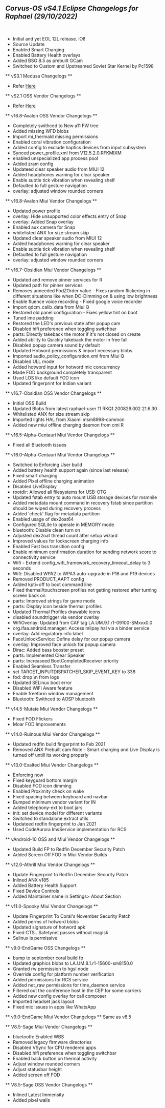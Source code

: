 ## _Corvus-OS vS4.1 Eclipse Changelogs for Raphael (29/10/2022)_
<br>

- Initial and yet EOL 12L release. lOl!
- Source Update
- Enabled Smart Charging
- Enabled Battery Health overlays
- Added BSG 8.5 as prebuilt GCam
- Switched to Custom and Upstreamed Soviet Star Kernel by Pc1598


** vS3.1 Medusa Changelogs **

- Refer [Here](https://github.com/SukeeratSG/dump-public/blob/iron/Announcements/raphael.md)

** vS2.1 OSS Vendor Changelogs **

- Refer [Here](https://github.com/SukeeratSG/dump-public/blob/iron/Announcements/raphael.md)

** v16.8-Avalon OSS Vendor Changelogs **
- Completely swithced to New a11 FW tree
- Added missing WFD blobs
- Import mi_thermald missing permissions
- Enabled coral vibration configuration
- Added config to exclude haptics devices from input subsystem
- Synced power_profile.xml from V12.5.2.0.RFKMIXM
- enabled unspecialized app process pool
- Added zram config
- Updateed clear speaker audio from MIUI 12
- Added headphones warning for clear speaker
- Enable subtle tick vibration when revealing shelf
- Defaulted to full gesture navigation
- overlay: adjusted window rounded corners

** v16.8-Avalon Miui Vendor Changelogs **
- Updated power profile
- overlay: Hide unsupported color effects entry of Snap
- overlay: Added Snap overlay
- Enabled aux camera for Snap
- whitelisted ANX for size stream skip
- Updated clear speaker audio from MIUI 12
- Added headphones warning for clear speaker
- Enable subtle tick vibration when revealing shelf
- Defaulted to full gesture navigation
- overlay: adjusted window rounded corners

** v16.7-Obsidian Miui Vendor Changelogs **
- Updated and remove pinner services for R
- Updated path for pinner services
- Removes unneeded FodZOrder value - Fixes random flickering in different situations like when DC-Dimming on & using low brightness
- Enable fluence voice recording - Fixed google voice recorder
- Import qdcm_calib_data from Miui Q
- Restored old panel configuration - Fixes yellow tint on boot
- Tuned ime padding
- Restored the LED's previous state after popup cam
- Disabled hifi preference when toggling switchbar
- parts: Directly takeback the motor if it's not closed on create
- Added ability to Quickly takeback the motor in free fall
- Disabled popup camera sound by default
- Updated Hotword permissions & import necessary blobs
- Imported audio_policy_configuration.xml from Miui Q
- Disabled ULL mode
- Added hotword input for hotword mic concurrency
- Made FOD background completely transparent
- Used LOS like default FOD icon
- Updated fingerprint for Indian variant

** v16.7-Obsidian OSS Vendor Changelogs **
- Initial OSS Build
- Updated Blobs from latest raphael-user 11 RKQ1.200826.002 21.6.30
- Whitelisted ANX for size stream skip
- Imported lights HAL from Xiaomi msm8998-common
- Added new miui offline charging daemon from cmi R


** v16.5-Alpha-Centauri Miui Vendor Changelogs **
- Fixed all Bluetooth issues

** v16.0-Alpha-Centauri Miui Vendor Changelogs **
- Switched to Enforcing User build
- Added battery health support again (since last release)
- Fixed smart charging
- Added Pixel offline charging animation
- Disabled LiveDisplay
- rootdir: Allowed all filesystems for USB-OTG
- Updated fstab entry to auto mount USB storage devices for msmnile
- Added metadata mount command in recovery fstab since partition should be wiped during recovery process
- Added 'check' flag for metadata partition
- Enabled usage of dex2oat64
- Configured SQLite to operate in MEMORY mode
- bluetooth: Disable clean turn on
- Adjusted dex2oat thread count after setup wizard
- Improved values for lockscreen charging info
- Enabled Fast bss transition config
- Enable minimum confirmation duration for sending network score to connectivity service
- Wifi - Extend config_wifi_framework_recovery_timeout_delay to 3 seconds
- Wifi: Disabled WPA2 to WPA3 auto-upgrade in P18 and P19 devices
- Removed PRODUCT_AAPT config
- Added kpti=off to boot command line
- Fixed thermal/touchscreen profiles not getting restored after turning screen back on
- parts: Improved strings for game mode
- parts: Display icon beside thermal profiles
- Updated Thermal Profiles drawable icons
- disabled soundtrigger via vendor overlay
- WifiOverlay: Updated from CAF tag LA.UM.9.1.r1-09100-SMxxx0.0
- org.ifaa.android.manager: Access mlipay hal via a binder service
- overlay: Add regulatory info label
- FaceUnlockService: Define delay for our popup camera
- overlay: Improved face unlock for popup camera
- Dirac: Added bass booster preset
- parts: Implemented Clear Speaker
- parts: Increaseed BootCompletedReceiver priority
- Enabled Seamless Transfer
- set TARGET_INPUTDISPATCHER_SKIP_EVENT_KEY to 338
- fod: drop \n from logs
- Updated SELinux boot error
- Disabled WiFi Aware feature
- Enable freeform window management
- Bluetooth: Swithced to AOSP bluetooth

** v14.5-Mutate Miui Vendor Changelogs **
- Fixed FOD Flickers
- Moar FOD Improvements

** v14.0-Ruinous Miui Vendor Changelogs **
- Updated redfin build fingerprint to Feb 2021
- Removed ANX Prebuilt cam
Note:- Smart charging and Live Display is turned off untill its working properly

** v13.0-Exalted Miui Vendor Changelogs **
- Enforcing now
- Fixed keyguard bottom margin
- Disabled FOD icon dimming
- Enabled Proximity check on wake
- Fixed spacing between keyboard and navbar
- Bumped minimum vendor variant for IN
- Added telephony-ext to boot jars
- init: set device model for different variants
- Switched to standalone extract utils
- Updateed redfin fingerprint to Jan 2021
- Used CodeAurora ImsService implementation for RCS

** vAndroid-10 OSS and Miui Vendor Changelogs **
- Updated Build FP to Redfin December Security Patch
- Added Screen Off FOD in Miui Vendor Builds

** v12.0-Athrill Miui Vendor Changelogs **
- Update Fingerprint to Redfin December Security Patch
- Inlined ANX v185
- Added Battery Health Support
- Fixed Device Controls
- Added Maintainer name in Settings> About Section


** v11.0-Spooky Miui Vendor Changelogs **
- Update Fingerprint To Coral's November Security Patch
- Added perms of hotword blobs
- Updated signature of hotword apk
- Fixed CTS.. Safetynet passes without magisk
- Selinux is permissive


** v9.0-EndGame OSS Changelogs **
- bump to september coral build fp
- Updated graphics blobs to LA.UM.8.1.r1-15600-sm8150.0
- Granted rw permission to hgsl node
- Override config for platform number verification
- Added permissions for RCS service
- Added net_raw permissions for time_daemon service
- Filtered out the conference host in the CEP for some carriers
- Added new config overlay for call composer
- Imported headset jack layout
- Fixed mic issues in apps like WhatsApp

** v9.0-EndGame Miui Vendor Changelogs **
Same as v8.5

** V8.5-Sage Miui Vendor Changelogs **
- bluetooth: Enabled WBS
- Removed legacy firmware directories
- Disabled VSync for CPU rendered apps
- Disabled hifi preference when toggling switchbar
- Enabled back button on thermal activity
- Adjust window rounded corners
- Adjust statusbar height
- Added screen off FOD

** V8.5-Sage OSS Vendor Changelogs **
- Inlined Latest Immensity
- Added pixel walls
